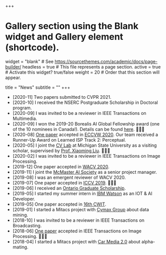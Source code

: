 +++
# Gallery section using the Blank widget and Gallery element (shortcode).
widget = "blank"  # See https://sourcethemes.com/academic/docs/page-builder/
headless = true  # This file represents a page section.
active = true  # Activate this widget? true/false
weight = 20  # Order that this section will appear.

title = "News"
subtitle = ""
+++
* [2020-11] Two papers submitted to CVPR 2021.
* [2020-10] I received the NSERC Postgraduate Scholarship in Doctoral program.
* [2020-09] I was invited to be a reviewer in IEEE Transactions on Multimedia.
* [2020-09] I won the 2019-20 Borealis AI Global Fellowship award (one of the 10 nominees in Canada!). Details can be found [here](https://www.borealisai.com/en/blog/meet-xiaohong/). :tada::tada::tada:
* [2020-08] [One paper](https://arxiv.org/abs/2008.09228) accepted in [ECCVW 2020](https://data.vision.ee.ethz.ch/cvl/aim20/). Our team received a Runner-Up Award on Learned ISP Track 2: Perceptual.
* [2020-05] I joint the [CV Lab](http://cvlab.cse.msu.edu/) at Michigan State University as a visiting scholar, supervised by [Prof. Xiaoming Liu](http://www.cse.msu.edu/~liuxm/index2.html). :tada::tada::tada:
* [2020-02] I was invited to be a reviewer in IEEE Transactions on Image Processing.
* [2019-12] One paper accepted in [WACV 2020](https://wacv20.wacv.net/).
* [2019-11] I joint the [McMaster AI Society](https://mcmasterai.com/the-team/) as a senior project manager.
* [2019-08] I was an emergent reviewer of WACV 2020.
* [2019-07] One paper accepted in [ICCV 2019](http://iccv2019.thecvf.com/). :tada::tada::tada:
* [2019-06] I received an [Ontario Graduate Scholarship](https://osap.gov.on.ca/OSAPPortal/en/A-ZListofAid/PRDR017871.html).
* [2019-05] I started my summer intern in [IBM Watson](https://www.ibm.com/watson) as an IOT & AI Developer.
* [2019-05] One paper accepted in [16th CWIT](http://cwit.ca/2019/).
* [2019-01] I started a Mitacs project with [Cymax Group](http://www.cymax.com/) about data mining.
* [2018-10] I was invited to be a reviewer in IEEE Transactions on Broadcasting.
* [2018-06] [One paper](https://ieeexplore.ieee.org/document/8386831) accepted in IEEE Transactions on Image Processing. :tada::tada::tada:
* [2018-04] I started a Mitacs project with [Car Media 2.0](http://www.carmedia2p0.com/) about alpha-mating.

